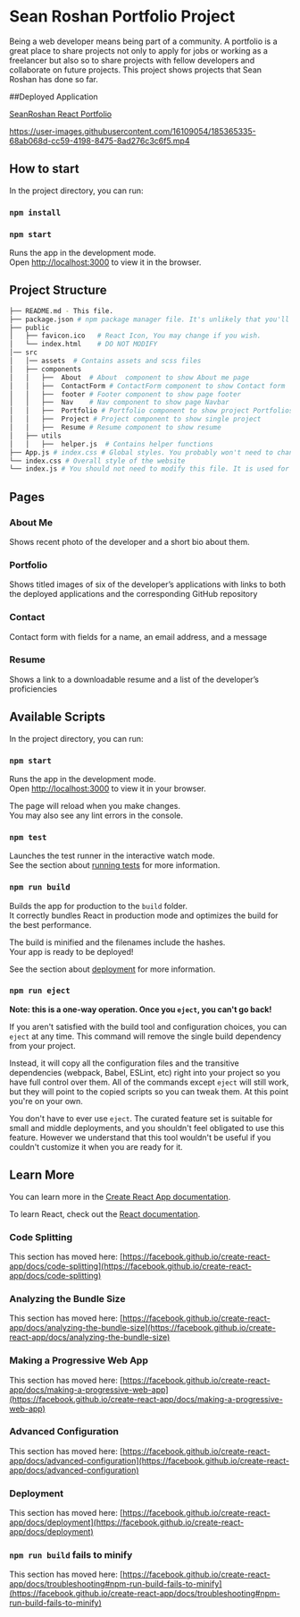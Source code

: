 # Sean Roshan Portfolio Project

Being a web developer means being part of a community. A portfolio is a great place to share projects not only to apply for jobs or working as a freelancer but also so to share projects with fellow developers and collaborate on future projects. This project shows projects that Sean Roshan has done so far.


##Deployed Application

[SeanRoshan React Portfolio](https://seanroshan.github.io/sean-roshan-2u-portfolio/)

https://user-images.githubusercontent.com/16109054/185365335-68ab068d-cc59-4198-8475-8ad276c3c6f5.mp4

## How to start

In the project directory, you can run:

### `npm install`
### `npm start`

Runs the app in the development mode.<br />
Open [http://localhost:3000](http://localhost:3000) to view it in the browser.

## Project Structure
```bash
├── README.md - This file.
├── package.json # npm package manager file. It's unlikely that you'll need to modify this.
├── public
│   ├── favicon.ico   # React Icon, You may change if you wish.
│   └── index.html    # DO NOT MODIFY
│── src
│   │── assets  # Contains assets and scss files
│   ├── components
│   │   ├──  About  # About  component to show About me page
│   │   ├──  ContactForm # ContactForm component to show Contact form 
│   │   ├──  footer # Footer component to show page footer  
│   │   ├──  Nav    # Nav component to show page Navbar  
│   │   ├──  Portfolio # Portfolio component to show project Portfolios
│   │   ├──  Project # Project component to show single project
│   │   ├──  Resume # Resume component to show resume
│   ├── utils
│   │   ├──  helper.js  # Contains helper functions
├── App.js # index.css # Global styles. You probably won't need to change anything here.
└── index.css # Overall style of the website
└── index.js # You should not need to modify this file. It is used for DOM rendering only.
```

## Pages
### About Me
Shows recent photo of the developer and a short bio about them.
### Portfolio
Shows titled images of six of the developer’s applications with links to both the deployed applications and the corresponding GitHub repository
### Contact
Contact form with fields for a name, an email address, and a message
### Resume
Shows a link to a downloadable resume and a list of the developer’s proficiencies



## Available Scripts

In the project directory, you can run:

### `npm start`

Runs the app in the development mode.\
Open [http://localhost:3000](http://localhost:3000) to view it in your browser.

The page will reload when you make changes.\
You may also see any lint errors in the console.

### `npm test`

Launches the test runner in the interactive watch mode.\
See the section about [running tests](https://facebook.github.io/create-react-app/docs/running-tests) for more information.

### `npm run build`

Builds the app for production to the `build` folder.\
It correctly bundles React in production mode and optimizes the build for the best performance.

The build is minified and the filenames include the hashes.\
Your app is ready to be deployed!

See the section about [deployment](https://facebook.github.io/create-react-app/docs/deployment) for more information.

### `npm run eject`

**Note: this is a one-way operation. Once you `eject`, you can't go back!**

If you aren't satisfied with the build tool and configuration choices, you can `eject` at any time. This command will remove the single build dependency from your project.

Instead, it will copy all the configuration files and the transitive dependencies (webpack, Babel, ESLint, etc) right into your project so you have full control over them. All of the commands except `eject` will still work, but they will point to the copied scripts so you can tweak them. At this point you're on your own.

You don't have to ever use `eject`. The curated feature set is suitable for small and middle deployments, and you shouldn't feel obligated to use this feature. However we understand that this tool wouldn't be useful if you couldn't customize it when you are ready for it.

## Learn More

You can learn more in the [Create React App documentation](https://facebook.github.io/create-react-app/docs/getting-started).

To learn React, check out the [React documentation](https://reactjs.org/).

### Code Splitting

This section has moved here: [https://facebook.github.io/create-react-app/docs/code-splitting](https://facebook.github.io/create-react-app/docs/code-splitting)

### Analyzing the Bundle Size

This section has moved here: [https://facebook.github.io/create-react-app/docs/analyzing-the-bundle-size](https://facebook.github.io/create-react-app/docs/analyzing-the-bundle-size)

### Making a Progressive Web App

This section has moved here: [https://facebook.github.io/create-react-app/docs/making-a-progressive-web-app](https://facebook.github.io/create-react-app/docs/making-a-progressive-web-app)

### Advanced Configuration

This section has moved here: [https://facebook.github.io/create-react-app/docs/advanced-configuration](https://facebook.github.io/create-react-app/docs/advanced-configuration)

### Deployment

This section has moved here: [https://facebook.github.io/create-react-app/docs/deployment](https://facebook.github.io/create-react-app/docs/deployment)

### `npm run build` fails to minify

This section has moved here: [https://facebook.github.io/create-react-app/docs/troubleshooting#npm-run-build-fails-to-minify](https://facebook.github.io/create-react-app/docs/troubleshooting#npm-run-build-fails-to-minify)
